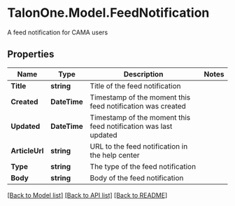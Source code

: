 # TalonOne.Model.FeedNotification
A feed notification for CAMA users
## Properties

Name | Type | Description | Notes
------------ | ------------- | ------------- | -------------
**Title** | **string** | Title of the feed notification | 
**Created** | **DateTime** | Timestamp of the moment this feed notification was created | 
**Updated** | **DateTime** | Timestamp of the moment this feed notification was last updated | 
**ArticleUrl** | **string** | URL to the feed notification in the help center | 
**Type** | **string** | The type of the feed notification | 
**Body** | **string** | Body of the feed notification | 

[[Back to Model list]](../README.md#documentation-for-models) [[Back to API list]](../README.md#documentation-for-api-endpoints) [[Back to README]](../README.md)

